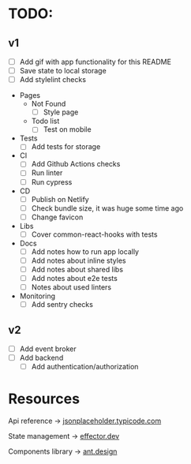 # TODO:

## v1

- [ ] Add gif with app functionality for this README
- [ ] Save state to local storage
- [ ] Add stylelint checks
- Pages
    - Not Found
        - [ ] Style page
    - Todo list
        - [ ] Test on mobile
- Tests
    - [ ] Add tests for storage
- CI
    - [ ] Add Github Actions checks
    - [ ] Run linter
    - [ ] Run cypress
- CD
    - [ ] Publish on Netlify
    - [ ] Check bundle size, it was huge some time ago
    - [ ] Change favicon
- Libs
    - [ ] Cover common-react-hooks with tests
- Docs
    - [ ] Add notes how to run app locally
    - [ ] Add notes about inline styles
    - [ ] Add notes about shared libs
    - [ ] Add notes about e2e tests
    - [ ] Notes about used linters
- Monitoring
    - [ ] Add sentry checks

## v2

- [ ] Add event broker
- [ ] Add backend
    - [ ] Add authentication/authorization

# Resources

Api reference -> [jsonplaceholder.typicode.com](https://jsonplaceholder.typicode.com/guide/)

State management -> [effector.dev](https://effector.dev/)

Components library -> [ant.design](https://ant.design/)
